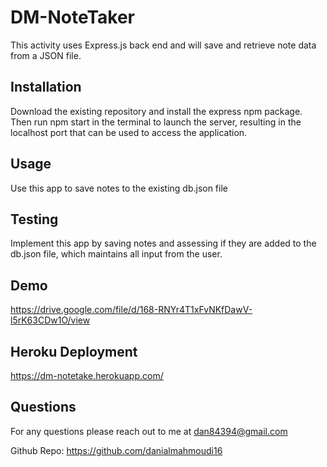 # DM-NoteTaker
This activity uses Express.js back end and will save and retrieve note data from a JSON file.

## Installation
Download the existing repository and install the express npm package. Then run npm start in the terminal to launch the server, resulting in the localhost port that can be used to access the application.

## Usage
Use this app to save notes to the existing db.json file

## Testing
Implement this app by saving notes and assessing if they are added to the db.json file, which maintains all input from the user.

## Demo
https://drive.google.com/file/d/168-RNYr4T1xFvNKfDawV-l5rK63CDw1O/view

## Heroku Deployment
https://dm-notetake.herokuapp.com/

## Questions
For any questions please reach out to me at dan84394@gmail.com

Github Repo: https://github.com/danialmahmoudi16

